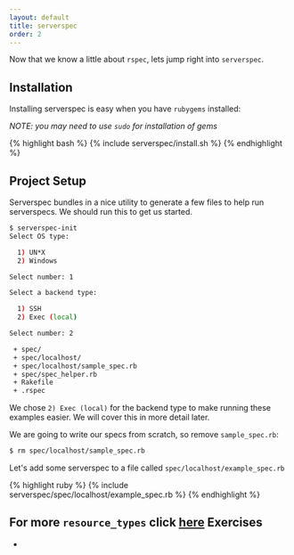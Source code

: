 ```yaml
---
layout: default
title: serverspec
order: 2
---
```


Now that we know a little about `rspec`, lets jump right into `serverspec`.

Installation
------------

Installing serverspec is easy when you have `rubygems` installed:

_NOTE: you may need to use `sudo` for installation of gems_

{% highlight bash %}
{% include serverspec/install.sh %}
{% endhighlight %}

Project Setup
-------------

Serverspec bundles in a nice utility to generate a few files to help run serverspecs.
We should run this to get us started.

```bash
$ serverspec-init
Select OS type:

  1) UN*X
  2) Windows

Select number: 1

Select a backend type:

  1) SSH
  2) Exec (local)

Select number: 2

 + spec/
 + spec/localhost/
 + spec/localhost/sample_spec.rb
 + spec/spec_helper.rb
 + Rakefile
 + .rspec
```

We chose `2) Exec (local)` for the backend type to make running these examples easier.
We will cover this in more detail later.

We are going to write our specs from scratch, so remove `sample_spec.rb`:

```bash
$ rm spec/localhost/sample_spec.rb
```

Let's add some serverspec to a file called `spec/localhost/example_spec.rb`

{% highlight ruby %}
{% include serverspec/spec/localhost/example_spec.rb %}
{% endhighlight %}


For more `resource_types` click [here](http://serverspec.org/resource_types.html)
Exercises
---------

* 
